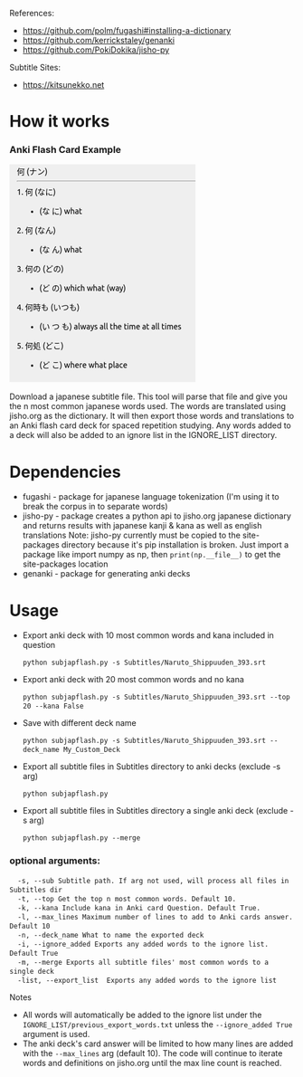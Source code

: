 References:
- https://github.com/polm/fugashi#installing-a-dictionary
- https://github.com/kerrickstaley/genanki
- https://github.com/PokiDokika/jisho-py

Subtitle Sites:
- https://kitsunekko.net

# How it works
### Anki Flash Card Example

![Example](example.png)

Download a japanese subtitle file. This tool will parse that file and give you the n most common japanese words used. The words are translated using jisho.org as the dictionary. It will then export those words and translations to an Anki flash card deck for spaced repetition studying.
Any words added to a deck will also be added to an ignore list in the IGNORE_LIST directory.

# Dependencies
- fugashi - package for japanese language tokenization (I'm using it to break the corpus in to separate words)
- jisho-py - package creates a python api to jisho.org japanese dictionary and returns results with japanese kanji & kana as well as english translations
Note: jisho-py currently must be copied to the site-packages directory because it's pip installation is broken. Just import a package like import numpy as np, then `print(np.__file__)` to get the site-packages location
- genanki - package for generating anki decks

# Usage
- Export anki deck with 10 most common words and kana included in question
    ```
    python subjapflash.py -s Subtitles/Naruto_Shippuuden_393.srt
    ```
- Export anki deck with 20 most common words and no kana
    ```
    python subjapflash.py -s Subtitles/Naruto_Shippuuden_393.srt --top 20 --kana False 
    ```
- Save with different deck name
    ```
    python subjapflash.py -s Subtitles/Naruto_Shippuuden_393.srt --deck_name My_Custom_Deck
    ```
- Export all subtitle files in Subtitles directory to anki decks (exclude -s arg)
    ```
    python subjapflash.py
    ```
- Export all subtitle files in Subtitles directory a single anki deck (exclude -s arg)
    ```
    python subjapflash.py --merge
    ```
    
### optional arguments:
```
  -s, --sub Subtitle path. If arg not used, will process all files in Subtitles dir
  -t, --top Get the top n most common words. Default 10.
  -k, --kana Include kana in Anki card Question. Default True.
  -l, --max_lines Maximum number of lines to add to Anki cards answer. Default 10
  -n, --deck_name What to name the exported deck
  -i, --ignore_added Exports any added words to the ignore list. Default True
  -m, --merge Exports all subtitle files' most common words to a single deck
  -list, --export_list  Exports any added words to the ignore list
``` 

Notes
- All words will automatically be added to the ignore list under the `IGNORE_LIST/previous_export_words.txt` unless the `--ignore_added True` argument is used.
- The anki deck's card answer will be limited to how many lines are added with the `--max_lines` arg (default 10). The code will continue to iterate words and definitions on jisho.org until the max line count is reached.